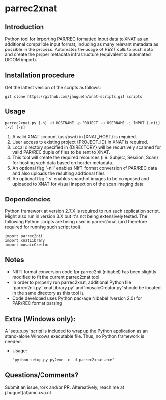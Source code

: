 # parrec2xnat

## Introduction 

Python tool for importing PAR/REC formatted input data to XNAT as an additional compatible input format, including as many relevant metadata as possible in the process. Automates the usage of REST calls to push data and create the proper metadata infrastructure (equivalent to automated DICOM import).

## Installation procedure

Get the lattest version of the scripts as follows: 
  ```
  git clone https://github.com/jhuguetn/xnat-scripts.git scripts
  ```

## Usage
  ```
  parrec2xnat.py [-h] -H HOSTNAME -p PROJECT -u USERNAME -i INPUT [-nii] [-v] [-s]
  ```

1. A valid XNAT account (usr/pwd) in {XNAT_HOST} is required.
2. User access to existing project {PROJECT_ID} in XNAT is required.
3. Local directory specified in {DIRECTORY} will be recursively scanned for valid PAR/REC duple of files to be sent to XNAT. 
4. This tool will create the required resources (i.e. Subject, Session, Scan) for hosting such data based on header metadata.
5. An optional flag '-nii' enables NIfTI format conversion of PAR/REC data and also uploads the resulting additional files
6. An optional flag '-s' enables snapshot images to be composed and uploaded to XNAT for visual inspection of the scan imaging data

## Dependencies

Python framework at version 2.7.X is required to run such application script. Might also run in version 3.X but it's not being extensively tested.
The following Python scripts are being used in parrec2xnat (and therefore required for running such script tool):
  ```
  import parrec2nii
  import xnatLibrary
  import mosaicCreator
  ```

## Notes

* NIfTI format conversion code fpr parrec2nii (nibabel) has been slightly modified to fit the current parrec2xnat tool. 
* In order to properly run parrec2xnat, additional Python file 'parrec2nii.py','xnatLibrary.py' and 'mosaicCreator.py' should be located in the same directory as this tool is.
* Code developed uses Python package Nibabel (version 2.0) for PAR/REC format parsing

## Extra (Windows only): 

A 'setup.py' script is included to wrap up the Python application as an stand-alone Windows executable file. Thus, no Python framework is needed. 
* Usage: 
  ```
  "python setup.py py2exe -c -d parrec2xnat.exe"
  ```

## Questions/Comments?

Submit an issue, fork and/or PR. Alternatively, reach me at j.huguet(at)amc.uva.nl
